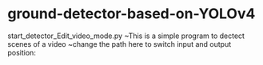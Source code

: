 # ground-detector-based-on-YOLOv4

start_detector_Edit_video_mode.py
    ~This is a simple program to dectect scenes of a video
    ~change the path here to switch input and output position:
      

